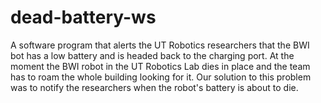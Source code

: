 # dead-battery-ws
A software program that alerts the UT Robotics researchers that the BWI bot has a low battery and is headed back to the charging port. At the moment the BWI robot in the UT Robotics Lab dies in place and the team has to roam the whole building looking for it. Our solution to this problem was to notify the researchers when the robot's battery is about to die.

